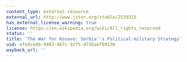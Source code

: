 ```yaml
---
content_type: external-resource
external_url: http://www.jstor.org/stable/2539315
has_external_license_warning: true
license: https://en.wikipedia.org/wiki/All_rights_reserved
status: ''
title: 'The War for Kosovo: Serbia''s Political-military Strategy'
uid: efedce9b-9402-467c-92f5-d736aef09130
wayback_url: ''
---
```

